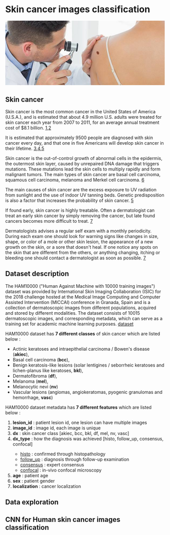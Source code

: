 # Skin cancer images classification


<div align="center">
    <img src="/readme_images/checking_skin_cancer.jpg">
</div>

## Skin cancer 

Skin cancer is the most common cancer in the United States of America (U.S.A.), and is estimated that about 4.9 million U.S. adults were treated for skin cancer each year from 2007 to 2011, for an average annual treatment cost of $8.1 billion. [1](https://pubmed.ncbi.nlm.nih.gov/26042651/),[2](https://pubmed.ncbi.nlm.nih.gov/25442229/)

It is estimated that approximately 9500 people are diagnosed with skin cancer every day, and that one in five Americans will develop skin cancer in their lifetime. [3](https://pubmed.ncbi.nlm.nih.gov/25928283/),[4](https://acsjournals.onlinelibrary.wiley.com/doi/10.3322/caac.21708),[5](https://pubmed.ncbi.nlm.nih.gov/20231498/)

Skin cancer is the out-of-control growth of abnormal cells in the epidermis, the outermost skin layer, caused by unrepaired DNA damage that triggers mutations. These mutations lead the skin cells to multiply rapidly and form malignant tumors. The main types of skin cancer are basal cell carcinoma, squamous cell carcinoma, melanoma and Merkel cell carcinoma. [6](https://www.skincancer.org/skin-cancer-information/)

The main causes of skin cancer are the excess exposure to UV radiation from sunlight and the use of indoor UV tanning beds. Genetic predisposition is also a factor that increases the probability of skin cancer. [5](https://pubmed.ncbi.nlm.nih.gov/20231498/)

If found early, skin cancer is highly treatable. Often a dermatologist can treat an early skin cancer by simply removing the cancer, but late found cancers becomes more difficult to treat. [7](https://www.aad.org/public/diseases/skin-cancer/find/know-how) 

Dermatologists advises a regular self exam with a monthly periodicity. During each exam one should look for warning signs like changes in size, shape, or color of a mole or other skin lesion, the appearance of a new growth on the skin, or a sore that doesn't heal. If one notice any spots on the skin that are different from the others, or anything changing, itching or bleeding one should contact a dermatologist as soon as possible. [7](https://www.aad.org/public/diseases/skin-cancer/find/know-how)


## Dataset description

The HAM10000 ("Human Against Machine with 10000 training images") dataset was provided by International Skin Imaging Collaboration (ISIC) for the 2018 challenge hosted at the Medical Image Computing and Computer Assisted Intervention (MICCAI) conference in Granada, Spain and is a collection of dermatoscopic images from different populations, acquired and stored by different modalities. The dataset consists of 10015 dermatoscopic images, and corresponding metadata, which can serve as a training set for academic machine learning purposes. [dataset](https://dataverse.harvard.edu/dataset.xhtml?persistentId=doi:10.7910/DVN/DBW86T)

HAM10000 dataset has **7 different classes** of skin cancer which are listed below :
- Actinic keratoses and intraepithelial carcinoma / Bowen's disease (**akiec**), 
- Basal cell carcinoma (**bcc**), 
- Benign keratosis-like lesions (solar lentigines / seborrheic keratoses and lichen-planus like keratoses, **bkl**),
- Dermatofibroma (**df**),
- Melanoma (**mel**), 
- Melanocytic nevi (**nv**) 
- Vascular lesions (angiomas, angiokeratomas, pyogenic granulomas and hemorrhage, **vasc**)

HAM10000 dataset metadata has **7 different features** which are listed below :

<ol>
  <li><strong>lesion_id</strong> : patient lesion id, one lesion can have multiple images</li>
  <li><strong>image_id</strong> : image id, each image is unique</li>
  <li><strong>dx</strong> : skin cancer class [akiec, bcc, bkl, df, mel, nv, vasc]</li>
  <li><strong>dx_type</strong> : how the diagnosis was achieved [histo, follow_up, consensus, confocal]</li>
    <ul>
      <li><ins>histo</ins> : confirmed through histopathology </li>
      <li><ins>follow_up</ins> : diagnosis through follow-up examination</li>
      <li><ins>consensus</ins> : expert consensus</li>
      <li><ins>confocal</ins> : in-vivo confocal microscopy</li>
    </ul>
  <li><strong>age</strong> : patient age</li>
  <li><strong>sex</strong> : patient gender</li>
  <li><strong>localization</strong> : cancer localization</li>
</ol>


## Data exploration

## CNN for Human skin cancer images classification
